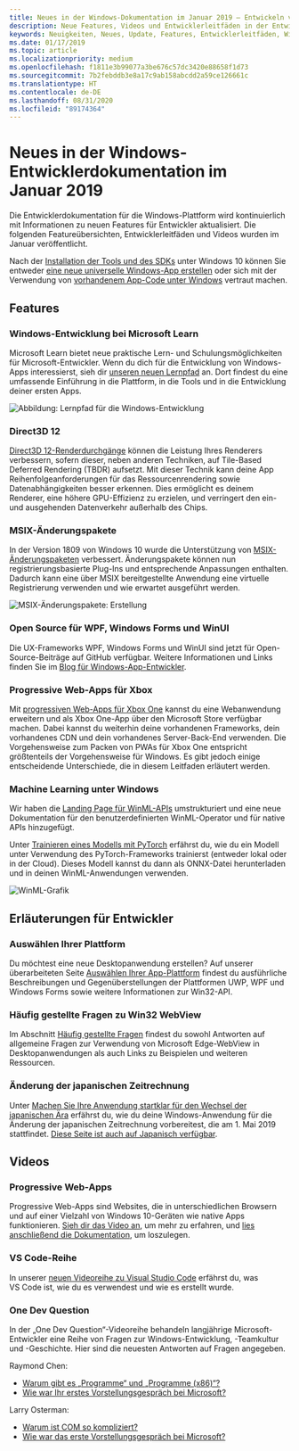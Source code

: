```yaml
---
title: Neues in der Windows-Dokumentation im Januar 2019 – Entwickeln von UWP-Apps
description: Neue Features, Videos und Entwicklerleitfäden in der Entwicklerdokumentation für Windows 10 im Januar 2019
keywords: Neuigkeiten, Neues, Update, Features, Entwicklerleitfäden, Windows 10, Januar
ms.date: 01/17/2019
ms.topic: article
ms.localizationpriority: medium
ms.openlocfilehash: f1811e3b99077a3be676c57dc3420e88658f1d73
ms.sourcegitcommit: 7b2febddb3e8a17c9ab158abcdd2a59ce126661c
ms.translationtype: HT
ms.contentlocale: de-DE
ms.lasthandoff: 08/31/2020
ms.locfileid: "89174364"
---
```

# <a name="whats-new-in-the-windows-developer-docs-in-january-2019"></a>Neues in der Windows-Entwicklerdokumentation im Januar 2019

Die Entwicklerdokumentation für die Windows-Plattform wird kontinuierlich mit Informationen zu neuen Features für Entwickler aktualisiert. Die folgenden Featureübersichten, Entwicklerleitfäden und Videos wurden im Januar veröffentlicht.

Nach der [Installation der Tools und des SDKs](https://developer.microsoft.com/windows/downloads#_blank) unter Windows 10 können Sie entweder [eine neue universelle Windows-App erstellen](../get-started/create-uwp-apps.md) oder sich mit der Verwendung von [vorhandenem App-Code unter Windows](../porting/index.md) vertraut machen.

## <a name="features"></a>Features

### <a name="windows-development-on-microsoft-learn"></a>Windows-Entwicklung bei Microsoft Learn

Microsoft Learn bietet neue praktische Lern- und Schulungsmöglichkeiten für Microsoft-Entwickler. Wenn du dich für die Entwicklung von Windows-Apps interessierst, sieh dir [unseren neuen Lernpfad](/learn/paths/develop-windows10-apps/) an. Dort findest du eine umfassende Einführung in die Plattform, in die Tools und in die Entwicklung deiner ersten Apps.

![Abbildung: Lernpfad für die Windows-Entwicklung](images/windows-learn.png)

### <a name="direct-3d-12"></a>Direct3D 12

[Direct3D 12-Renderdurchgänge](/windows/desktop/direct3d12/direct3d-12-render-passes) können die Leistung Ihres Renderers verbessern, sofern dieser, neben anderen Techniken, auf Tile-Based Deferred Rendering (TBDR) aufsetzt. Mit dieser Technik kann deine App Reihenfolgeanforderungen für das Ressourcenrendering sowie Datenabhängigkeiten besser erkennen. Dies ermöglicht es deinem Renderer, eine höhere GPU-Effizienz zu erzielen, und verringert den ein- und ausgehenden Datenverkehr außerhalb des Chips.

### <a name="msix-modification-packages"></a>MSIX-Änderungspakete

In der Version 1809 von Windows 10 wurde die Unterstützung von [MSIX-Änderungspaketen](/windows/msix/modification-package-1809-update) verbessert. Änderungspakete können nun registrierungsbasierte Plug-Ins und entsprechende Anpassungen enthalten. Dadurch kann eine über MSIX bereitgestellte Anwendung eine virtuelle Registrierung verwenden und wie erwartet ausgeführt werden.

![MSIX-Änderungspakete: Erstellung](images/msix-modification-package.png)

### <a name="open-source-of-wpf-windows-forms-and-winui"></a>Open Source für WPF, Windows Forms und WinUI

Die UX-Frameworks WPF, Windows Forms und WinUI sind jetzt für Open-Source-Beiträge auf GitHub verfügbar. Weitere Informationen und Links finden Sie im [Blog für Windows-App-Entwickler](https://blogs.windows.com/buildingapps/2018/12/04/announcing-open-source-of-wpf-windows-forms-and-winui-at-microsoft-connect-2018/#OKZjJs1VVTrMMtkL.97).

### <a name="progressive-web-apps-for-xbox"></a>Progressive Web-Apps für Xbox

Mit [progressiven Web-Apps für Xbox One](/microsoft-edge/progressive-web-apps/xbox-considerations) kannst du eine Webanwendung erweitern und als Xbox One-App über den Microsoft Store verfügbar machen. Dabei kannst du weiterhin deine vorhandenen Frameworks, dein vorhandenes CDN und dein vorhandenes Server-Back-End verwenden. Die Vorgehensweise zum Packen von PWAs für Xbox One entspricht größtenteils der Vorgehensweise für Windows. Es gibt jedoch einige entscheidende Unterschiede, die in diesem Leitfaden erläutert werden.

### <a name="windows-machine-learning"></a>Machine Learning unter Windows

Wir haben die [Landing Page für WinML-APIs](/windows/ai/api-reference) umstrukturiert und eine neue Dokumentation für den benutzerdefinierten WinML-Operator und für native APIs hinzugefügt.

Unter [Trainieren eines Modells mit PyTorch](/windows/ai/train-model-pytorch) erfährst du, wie du ein Modell unter Verwendung des PyTorch-Frameworks trainierst (entweder lokal oder in der Cloud). Dieses Modell kannst du dann als ONNX-Datei herunterladen und in deinen WinML-Anwendungen verwenden.

![WinML-Grafik](images/winml-graphic.png)

## <a name="developer-guidance"></a>Erläuterungen für Entwickler

### <a name="choose-your-platform"></a>Auswählen Ihrer Plattform

Du möchtest eine neue Desktopanwendung erstellen? Auf unserer überarbeiteten Seite [Auswählen Ihrer App-Plattform](/windows/desktop/choose-your-technology) findest du ausführliche Beschreibungen und Gegenüberstellungen der Plattformen UWP, WPF und Windows Forms sowie weitere Informationen zur Win32-API.

### <a name="faqs-on-win32-webview"></a>Häufig gestellte Fragen zu Win32 WebView

Im Abschnitt [Häufig gestellte Fragen](/windows/communitytoolkit/controls/wpf-winforms/webview#frequently-asked-questions-faqs) findest du sowohl Antworten auf allgemeine Fragen zur Verwendung von Microsoft Edge-WebView in Desktopanwendungen als auch Links zu Beispielen und weiteren Ressourcen.

### <a name="japanese-era-change"></a>Änderung der japanischen Zeitrechnung

Unter [Machen Sie Ihre Anwendung startklar für den Wechsel der japanischen Ära](../design/globalizing/japanese-era-change.md) erfährst du, wie du deine Windows-Anwendung für die Änderung der japanischen Zeitrechnung vorbereitest, die am 1. Mai 2019 stattfindet. [Diese Seite ist auch auf Japanisch verfügbar](../design/globalizing/japanese-era-change.md).

## <a name="videos"></a>Videos

### <a name="progressive-web-apps"></a>Progressive Web-Apps

Progressive Web-Apps sind Websites, die in unterschiedlichen Browsern und auf einer Vielzahl von Windows 10-Geräten wie native Apps funktionieren. [Sieh dir das Video an](https://youtu.be/ugAewC3308Y), um mehr zu erfahren, und [lies anschließend die Dokumentation](https://developer.microsoft.com/windows/pwa), um loszulegen.

### <a name="vs-code-series"></a>VS Code-Reihe

In unserer [neuen Videoreihe zu Visual Studio Code](https://www.youtube.com/playlist?list=PLlrxD0HtieHjQX77y-0sWH9IZBTmv1tTx) erfährst du, was VS Code ist, wie du es verwendest und wie es erstellt wurde.

### <a name="one-dev-question"></a>One Dev Question

In der „One Dev Question“-Videoreihe behandeln langjährige Microsoft-Entwickler eine Reihe von Fragen zur Windows-Entwicklung, -Teamkultur und -Geschichte. Hier sind die neuesten Antworten auf Fragen angegeben.

Raymond Chen:

* [Warum gibt es „Programme“ und „Programme (x86)“?](https://youtu.be/qRb6otsHG5c)
* [Wie war Ihr erstes Vorstellungsgespräch bei Microsoft?](https://youtu.be/MfzzbNp8kfw)

Larry Osterman:

* [Warum ist COM so kompliziert?](https://youtu.be/-gkXAV-StVA)
* [Wie war das erste Vorstellungsgespräch bei Microsoft?](https://youtu.be/N7o9eJpFYco)